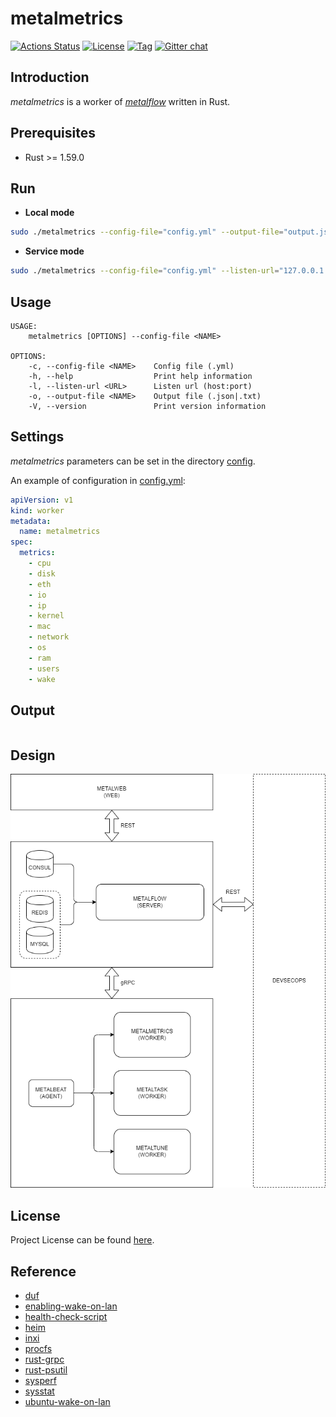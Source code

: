 # metalmetrics

[![Actions Status](https://github.com/devops-metalflow/metalmetrics/workflows/CI/badge.svg?branch=main&event=push)](https://github.com/devops-metalflow/metalmetrics/actions?query=workflow%3ACI)
[![License](https://img.shields.io/github/license/devops-metalflow/metalmetrics.svg?color=brightgreen)](https://github.com/devops-metalflow/metalmetrics/blob/main/LICENSE)
[![Tag](https://img.shields.io/github/tag/devops-metalflow/metalmetrics.svg?color=brightgreen)](https://github.com/devops-metalflow/metalmetrics/tags)
[![Gitter chat](https://badges.gitter.im/craftslab/devops-metalflow.png)](https://gitter.im/craftslab/devops-metalflow)



## Introduction

*metalmetrics* is a worker of *[metalflow](https://github.com/devops-metalflow/metalflow/)* written in Rust.



## Prerequisites

- Rust >= 1.59.0



## Run

- **Local mode**

```bash
sudo ./metalmetrics --config-file="config.yml" --output-file="output.json"
```



- **Service mode**

```bash
sudo ./metalmetrics --config-file="config.yml" --listen-url="127.0.0.1:9090"
```



## Usage

```
USAGE:
    metalmetrics [OPTIONS] --config-file <NAME>

OPTIONS:
    -c, --config-file <NAME>    Config file (.yml)
    -h, --help                  Print help information
    -l, --listen-url <URL>      Listen url (host:port)
    -o, --output-file <NAME>    Output file (.json|.txt)
    -V, --version               Print version information
```



## Settings

*metalmetrics* parameters can be set in the directory [config](https://github.com/devops-metalflow/metalmetrics/blob/main/src/config).

An example of configuration in [config.yml](https://github.com/devops-metalflow/metalmetrics/blob/main/src/config/config.yml):

```yaml
apiVersion: v1
kind: worker
metadata:
  name: metalmetrics
spec:
  metrics:
    - cpu
    - disk
    - eth
    - io
    - ip
    - kernel
    - mac
    - network
    - os
    - ram
    - users
    - wake
```



## Output

```

```



## Design

![design](design.png)



## License

Project License can be found [here](LICENSE).



## Reference

- [duf](https://github.com/muesli/duf)
- [enabling-wake-on-lan](https://necromuralist.github.io/posts/enabling-wake-on-lan/)
- [health-check-script](https://github.com/SimplyLinuxFAQ/health-check-script)
- [heim](https://github.com/heim-rs/heim)
- [inxi](https://github.com/smxi/inxi)
- [procfs](https://github.com/eminence/procfs)
- [rust-grpc](https://gist.github.com/craftslab/c1b0e5c7f670d6f42a3623d04fddf8c1)
- [rust-psutil](https://github.com/rust-psutil/rust-psutil)
- [sysperf](https://github.com/iandk/sysperf)
- [sysstat](https://github.com/sysstat/sysstat)
- [ubuntu-wake-on-lan](https://sparkydogx.github.io/2019/01/16/ubuntu-wake-on-lan/)
